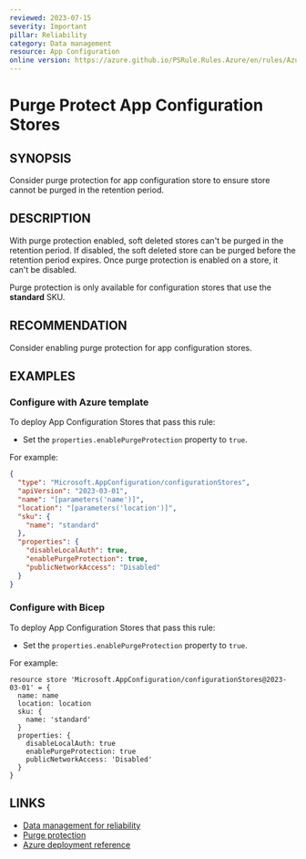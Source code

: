 ```yaml
---
reviewed: 2023-07-15
severity: Important
pillar: Reliability
category: Data management
resource: App Configuration
online version: https://azure.github.io/PSRule.Rules.Azure/en/rules/Azure.AppConfig.PurgeProtect/
---
```


# Purge Protect App Configuration Stores

## SYNOPSIS

Consider purge protection for app configuration store to ensure store cannot be purged in the retention period.

## DESCRIPTION

With purge protection enabled, soft deleted stores can't be purged in the retention period.
If disabled, the soft deleted store can be purged before the retention period expires.
Once purge protection is enabled on a store, it can't be disabled.

Purge protection is only available for configuration stores that use the **standard** SKU.

## RECOMMENDATION

Consider enabling purge protection for app configuration stores.

## EXAMPLES

### Configure with Azure template

To deploy App Configuration Stores that pass this rule:

- Set the `properties.enablePurgeProtection` property to `true`.

For example:

```json
{
  "type": "Microsoft.AppConfiguration/configurationStores",
  "apiVersion": "2023-03-01",
  "name": "[parameters('name')]",
  "location": "[parameters('location')]",
  "sku": {
    "name": "standard"
  },
  "properties": {
    "disableLocalAuth": true,
    "enablePurgeProtection": true,
    "publicNetworkAccess": "Disabled"
  }
}
```

### Configure with Bicep

To deploy App Configuration Stores that pass this rule:

- Set the `properties.enablePurgeProtection` property to `true`.

For example:

```bicep
resource store 'Microsoft.AppConfiguration/configurationStores@2023-03-01' = {
  name: name
  location: location
  sku: {
    name: 'standard'
  }
  properties: {
    disableLocalAuth: true
    enablePurgeProtection: true
    publicNetworkAccess: 'Disabled'
  }
}
```

<!-- external:avm avm/res/app-configuration/configuration-store enablePurgeProtection -->

## LINKS

- [Data management for reliability](https://learn.microsoft.com/azure/architecture/framework/resiliency/data-management)
- [Purge protection](https://learn.microsoft.com/azure/azure-app-configuration/concept-soft-delete#purge-protection)
- [Azure deployment reference](https://learn.microsoft.com/azure/templates/microsoft.appconfiguration/configurationstores)

